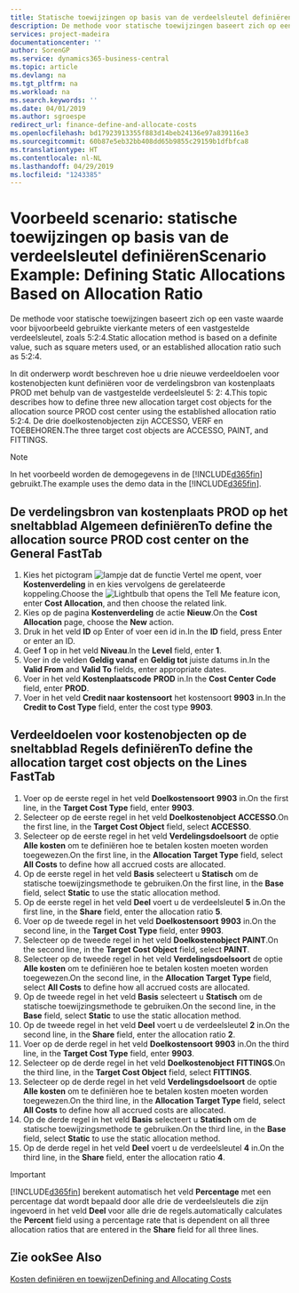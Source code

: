 ```yaml
---
title: Statische toewijzingen op basis van de verdeelsleutel definiëren | Microsoft Docs
description: De methode voor statische toewijzingen baseert zich op een vaste waarde voor bijvoorbeeld gebruikte vierkante meters of een vastgestelde verdeelsleutel, zoals 5:2:4.
services: project-madeira
documentationcenter: ''
author: SorenGP
ms.service: dynamics365-business-central
ms.topic: article
ms.devlang: na
ms.tgt_pltfrm: na
ms.workload: na
ms.search.keywords: ''
ms.date: 04/01/2019
ms.author: sgroespe
redirect_url: finance-define-and-allocate-costs
ms.openlocfilehash: bd17923913355f883d14beb24136e97a839116e3
ms.sourcegitcommit: 60b87e5eb32bb408dd65b9855c29159b1dfbfca8
ms.translationtype: HT
ms.contentlocale: nl-NL
ms.lasthandoff: 04/29/2019
ms.locfileid: "1243385"
---
```

# <a name="scenario-example-defining-static-allocations-based-on-allocation-ratio"></a><span data-ttu-id="3c569-103">Voorbeeld scenario: statische toewijzingen op basis van de verdeelsleutel definiëren</span><span class="sxs-lookup"><span data-stu-id="3c569-103">Scenario Example: Defining Static Allocations Based on Allocation Ratio</span></span>
<span data-ttu-id="3c569-104">De methode voor statische toewijzingen baseert zich op een vaste waarde voor bijvoorbeeld gebruikte vierkante meters of een vastgestelde verdeelsleutel, zoals 5:2:4.</span><span class="sxs-lookup"><span data-stu-id="3c569-104">Static allocation method is based on a definite value, such as square meters used, or an established allocation ratio such as 5:2:4.</span></span>  

<span data-ttu-id="3c569-105">In dit onderwerp wordt beschreven hoe u drie nieuwe verdeeldoelen voor kostenobjecten kunt definiëren voor de verdelingsbron van kostenplaats PROD met behulp van de vastgestelde verdeelsleutel 5: 2: 4.</span><span class="sxs-lookup"><span data-stu-id="3c569-105">This topic describes how to define three new allocation target cost objects for the allocation source PROD cost center using the established allocation ratio 5:2:4.</span></span> <span data-ttu-id="3c569-106">De drie doelkostenobjecten zijn ACCESSO, VERF en TOEBEHOREN.</span><span class="sxs-lookup"><span data-stu-id="3c569-106">The three target cost objects are ACCESSO, PAINT, and FITTINGS.</span></span>  

> [!NOTE]  
>  <span data-ttu-id="3c569-107">In het voorbeeld worden de demogegevens in de [!INCLUDE[d365fin](includes/d365fin_md.md)] gebruikt.</span><span class="sxs-lookup"><span data-stu-id="3c569-107">The example uses the demo data in the [!INCLUDE[d365fin](includes/d365fin_md.md)].</span></span>  

## <a name="to-define-the-allocation-source-prod-cost-center-on-the-general-fasttab"></a><span data-ttu-id="3c569-108">De verdelingsbron van kostenplaats PROD op het sneltabblad Algemeen definiëren</span><span class="sxs-lookup"><span data-stu-id="3c569-108">To define the allocation source PROD cost center on the General FastTab</span></span>  

1.  <span data-ttu-id="3c569-109">Kies het pictogram ![lampje dat de functie Vertel me opent](media/ui-search/search_small.png "Vertel me wat u wilt doen"), voer **Kostenverdeling** in en kies vervolgens de gerelateerde koppeling.</span><span class="sxs-lookup"><span data-stu-id="3c569-109">Choose the ![Lightbulb that opens the Tell Me feature](media/ui-search/search_small.png "Tell me what you want to do") icon, enter **Cost Allocation**, and then choose the related link.</span></span>  
2.  <span data-ttu-id="3c569-110">Kies op de pagina **Kostenverdeling** de actie **Nieuw**.</span><span class="sxs-lookup"><span data-stu-id="3c569-110">On the **Cost Allocation** page, choose the **New** action.</span></span>  
3.  <span data-ttu-id="3c569-111">Druk in het veld **ID** op Enter of voer een id in.</span><span class="sxs-lookup"><span data-stu-id="3c569-111">In the **ID** field, press Enter or enter an ID.</span></span>  
4.  <span data-ttu-id="3c569-112">Geef **1** op in het veld **Niveau**.</span><span class="sxs-lookup"><span data-stu-id="3c569-112">In the **Level** field, enter **1**.</span></span>  
5.  <span data-ttu-id="3c569-113">Voer in de velden **Geldig vanaf** en **Geldig tot** juiste datums in.</span><span class="sxs-lookup"><span data-stu-id="3c569-113">In the **Valid From** and **Valid To** fields, enter appropriate dates.</span></span>  
6.  <span data-ttu-id="3c569-114">Voer in het veld **Kostenplaatscode** **PROD** in.</span><span class="sxs-lookup"><span data-stu-id="3c569-114">In the **Cost Center Code** field, enter **PROD**.</span></span>  
7.  <span data-ttu-id="3c569-115">Voer in het veld **Credit naar kostensoort** het kostensoort **9903** in.</span><span class="sxs-lookup"><span data-stu-id="3c569-115">In the **Credit to Cost Type** field, enter the cost type **9903**.</span></span>  

## <a name="to-define-the-allocation-target-cost-objects-on-the-lines-fasttab"></a><span data-ttu-id="3c569-116">Verdeeldoelen voor kostenobjecten op de sneltabblad Regels definiëren</span><span class="sxs-lookup"><span data-stu-id="3c569-116">To define the allocation target cost objects on the Lines FastTab</span></span>  

1.  <span data-ttu-id="3c569-117">Voer op de eerste regel in het veld **Doelkostensoort** **9903** in.</span><span class="sxs-lookup"><span data-stu-id="3c569-117">On the first line, in the **Target Cost Type** field, enter **9903**.</span></span>  
2.  <span data-ttu-id="3c569-118">Selecteer op de eerste regel in het veld **Doelkostenobject** **ACCESSO**.</span><span class="sxs-lookup"><span data-stu-id="3c569-118">On the first line, in the **Target Cost Object** field, select **ACCESSO**.</span></span>  
3.  <span data-ttu-id="3c569-119">Selecteer op de eerste regel in het veld **Verdelingsdoelsoort** de optie **Alle kosten** om te definiëren hoe te betalen kosten moeten worden toegewezen.</span><span class="sxs-lookup"><span data-stu-id="3c569-119">On the first line, in the **Allocation Target Type** field, select **All Costs** to define how all accrued costs are allocated.</span></span>  
4.  <span data-ttu-id="3c569-120">Op de eerste regel in het veld **Basis** selecteert u **Statisch** om de statische toewijzingsmethode te gebruiken.</span><span class="sxs-lookup"><span data-stu-id="3c569-120">On the first line, in the **Base** field, select **Static** to use the static allocation method.</span></span>  
5.  <span data-ttu-id="3c569-121">Op de eerste regel in het veld **Deel** voert u de verdeelsleutel **5** in.</span><span class="sxs-lookup"><span data-stu-id="3c569-121">On the first line, in the **Share** field, enter the allocation ratio **5**.</span></span>  
6.  <span data-ttu-id="3c569-122">Voer op de tweede regel in het veld **Doelkostensoort** **9903** in.</span><span class="sxs-lookup"><span data-stu-id="3c569-122">On the second line, in the **Target Cost Type** field, enter **9903**.</span></span>  
7.  <span data-ttu-id="3c569-123">Selecteer op de tweede regel in het veld **Doelkostenobject** **PAINT**.</span><span class="sxs-lookup"><span data-stu-id="3c569-123">On the second line, in the **Target Cost Object** field, select **PAINT**.</span></span>  
8.  <span data-ttu-id="3c569-124">Selecteer op de tweede regel in het veld **Verdelingsdoelsoort** de optie **Alle kosten** om te definiëren hoe te betalen kosten moeten worden toegewezen.</span><span class="sxs-lookup"><span data-stu-id="3c569-124">On the second line, in the **Allocation Target Type** field, select **All Costs** to define how all accrued costs are allocated.</span></span>  
9. <span data-ttu-id="3c569-125">Op de tweede regel in het veld **Basis** selecteert u **Statisch** om de statische toewijzingsmethode te gebruiken.</span><span class="sxs-lookup"><span data-stu-id="3c569-125">On the second line, in the **Base** field, select **Static** to use the static allocation method.</span></span>  
10. <span data-ttu-id="3c569-126">Op de tweede regel in het veld **Deel** voert u de verdeelsleutel **2** in.</span><span class="sxs-lookup"><span data-stu-id="3c569-126">On the second line, in the **Share** field, enter the allocation ratio **2**.</span></span>  
11. <span data-ttu-id="3c569-127">Voer op de derde regel in het veld **Doelkostensoort** **9903** in.</span><span class="sxs-lookup"><span data-stu-id="3c569-127">On the third line, in the **Target Cost Type** field, enter **9903**.</span></span>  
12. <span data-ttu-id="3c569-128">Selecteer op de derde regel in het veld **Doelkostenobject** **FITTINGS**.</span><span class="sxs-lookup"><span data-stu-id="3c569-128">On the third line, in the **Target Cost Object** field, select **FITTINGS**.</span></span>  
13. <span data-ttu-id="3c569-129">Selecteer op de derde regel in het veld **Verdelingsdoelsoort** de optie **Alle kosten** om te definiëren hoe te betalen kosten moeten worden toegewezen.</span><span class="sxs-lookup"><span data-stu-id="3c569-129">On the third line, in the **Allocation Target Type** field, select **All Costs** to define how all accrued costs are allocated.</span></span>  
14. <span data-ttu-id="3c569-130">Op de derde regel in het veld **Basis** selecteert u **Statisch** om de statische toewijzingsmethode te gebruiken.</span><span class="sxs-lookup"><span data-stu-id="3c569-130">On the third line, in the **Base** field, select **Static** to use the static allocation method.</span></span>  
15. <span data-ttu-id="3c569-131">Op de derde regel in het veld **Deel** voert u de verdeelsleutel **4** in.</span><span class="sxs-lookup"><span data-stu-id="3c569-131">On the third line, in the **Share** field, enter the allocation ratio **4**.</span></span>  

> [!IMPORTANT]  
>  [!INCLUDE[d365fin](includes/d365fin_md.md)] <span data-ttu-id="3c569-132">berekent automatisch het veld **Percentage** met een percentage dat wordt bepaald door alle drie de verdeelsleutels die zijn ingevoerd in het veld **Deel** voor alle drie de regels.</span><span class="sxs-lookup"><span data-stu-id="3c569-132">automatically calculates the **Percent** field using a percentage rate that is dependent on all three allocation ratios that are entered in the **Share** field for all three lines.</span></span>  

## <a name="see-also"></a><span data-ttu-id="3c569-133">Zie ook</span><span class="sxs-lookup"><span data-stu-id="3c569-133">See Also</span></span>  
[<span data-ttu-id="3c569-134">Kosten definiëren en toewijzen</span><span class="sxs-lookup"><span data-stu-id="3c569-134">Defining and Allocating Costs</span></span>](finance-define-and-allocate-costs.md)   

